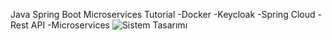 Java Spring Boot Microservices Tutorial
-Docker
-Keycloak
-Spring Cloud
-Rest API
-Microservices
![Sistem Tasarımı]([https://github.com/kullanıcı_adı/repo_adı/blob/main/images/example.png])
